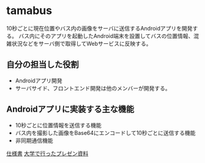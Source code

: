 # tamabus
10秒ごとに現在位置やバス内の画像をサーバに送信するAndroidアプリを開発する。
バス内にそのアプリを起動したAndroid端末を設置してバスの位置情報、混雑状況などをサーバ側で取得してWebサービスに反映する。

## 自分の担当した役割
- Androidアプリ開発
- サーバサイド、フロントエンド開発は他のメンバーが開発する。

## Androidアプリに実装する主な機能
- 10秒ごとに位置情報を送信する機能
- バス内を撮影した画像をBase64にエンコードして10秒ごとに送信する機能
- 非同期通信機能

[仕様書](https://hackmd.io/s/r1qhjjacX#)
[大学で行ったプレゼン資料](https://www.slideshare.net/tubasa310)
